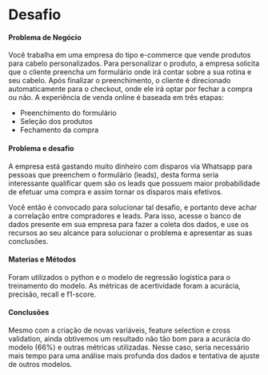 # Desafio 

#### Problema de Negócio
Você trabalha em uma empresa do tipo e-commerce que vende produtos para cabelo personalizados. Para personalizar o produto, a empresa solicita que o cliente preencha um formulário onde irá contar sobre a sua rotina e seu cabelo. Após finalizar o preenchimento, o cliente é direcionado automaticamente para o checkout, onde ele irá optar por fechar a compra ou não.
A experiência de venda online é baseada em três etapas:

- Preenchimento do formulário
- Seleção dos produtos
- Fechamento da compra

#### Problema e desafio
A empresa está gastando muito dinheiro com disparos via Whatsapp para pessoas que preenchem o formulário (leads), desta forma seria interessante qualificar quem são os leads que possuem maior probabilidade de efetuar uma compra e assim tornar os disparos mais efetivos.

Você então é convocado para solucionar tal desafio, e portanto deve achar a correlação entre compradores e leads.
Para isso, acesse o banco de dados presente em sua empresa para fazer a coleta dos dados, e use os recursos ao seu alcance para solucionar o problema e apresentar as suas conclusões.

#### Materias e Métodos
Foram utilizados o python e o modelo de regressão logística para o treinamento do modelo. As métricas de acertividade foram a acurácia, precisão, recall e f1-score.


#### Conclusões
Mesmo com a criação de novas variáveis, feature selection e cross validation, ainda obtivemos um resultado não tão bom para a acurácia do modelo (66%) e outras métricas utilizadas. Nesse caso, seria necessário mais tempo para uma análise mais profunda dos dados e tentativa de ajuste de outros modelos.
